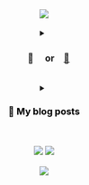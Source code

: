 <!-- header -------------------------------------------------------------------------------------------------------------------------------------------->
<div align="center">
  <a href="https://github.com/zhyunk">
    <img src="https://capsule-render.vercel.app/api?type=transparent&color=auto&height=100&section=header&text=🛋️&fontSize=82&animation=twinkling"/>    
  </a>
</div>

<br>

<!-- introduce project repository -------------------------------------------------------------------------------------------------------------------------------------------->
<details>
<summary align="center"><h3>　📜 　or　<a href="https://github.com/zhyun-project">🔗</a>　</h3></summary>

<details>
<summary><h3>simple-board</h3></summary>

<br>

<a href="https://github.com/zhyun-project/simple-board-01">
    <img src="https://img.shields.io/badge/Gradle-02303A.svg?style=badge&logo=Gradle&logoColor=white"/></a>
<a href="https://github.com/zhyun-project/simple-board-01">
    <img src="https://img.shields.io/badge/JUnit_5-25A162?style=badge&logo=&logoColor=white"/></a>
<a href="https://github.com/zhyun-project/simple-board-01">
    <img src="https://img.shields.io/badge/Java-ED8B00?style=badge&logo=openjdk&logoColor=white"/></a>
<a href="https://github.com/zhyun-project/simple-board-01">
    <img src="https://img.shields.io/badge/Spring_boot_3-6DB33F?style=badge&logo=spring&logoColor=white"/></a>
<a href="https://github.com/zhyun-project/simple-board-01">
    <img src="https://img.shields.io/badge/H2-224DCA?style=badge&logo=h2&logoColor=white"/></a>
<br><br>

h2 db를 embedded 형태로 사용하여  
제목과 내용을 관리하는 간단한 형태의 게시판 프로젝트입니다.

<br>

테스트 코드 작성을 익히기 위해 간단한 구조로 설계하였습니다.

<div align=right>
  <a href="https://github.com/zhyun-project/simple-board-01">
      <img src="https://img.shields.io/badge/Repository%20🔗-100000?style=for-the-badge&logo=github&logoColor=white"/></a>
</div>
</details>

<br>

<details>
<summary><h3>board</h3></summary>

<br>

<a href="https://github.com/zhyun-project/simple-board-02">
    <img alt="gradle" src="https://img.shields.io/badge/Gradle-02303A.svg?style=badge&logo=Gradle&logoColor=white"/></a>
<a href="https://github.com/zhyun-project/simple-board-02">
    <img alt="junit" src="https://img.shields.io/badge/JUnit_5-25A162?style=badge&logo=&logoColor=white"/></a>
<a href="https://github.com/zhyun-project/simple-board-02">
    <img alt="java" src="https://img.shields.io/badge/Java-ED8B00?style=badge&logo=openjdk&logoColor=white"/></a>
<a href="https://github.com/zhyun-project/simple-board-02">
    <img alt="spring boot" src="https://img.shields.io/badge/Spring_boot_3-6DB33F?style=badge&logo=spring&logoColor=white"/></a>
<a href="https://github.com/zhyun-project/simple-board-02">
    <img alt="spring security" src="https://img.shields.io/badge/Spring_Security-6DB33F?style=badge&logo=Spring-Security&logoColor=white"/></a>
<a href="https://github.com/zhyun-project/simple-board-02">
    <img alt="jwt" src="https://img.shields.io/badge/JWT-000?style=badge&logo=jsonwebtokens&logoColor=white"/></a>
<a href="https://github.com/zhyun-project/simple-board-02">
    <img alt="redis" src="https://img.shields.io/badge/redis-%23DD0031.svg?&style=badge&logo=redis&logoColor=white"/></a>
<a href="https://github.com/zhyun-project/simple-board-02">
    <img alt="h2" src="https://img.shields.io/badge/H2-224DCA?style=badge&logo=h2&logoColor=white"/></a>
<br><br>

simple-board 프로젝트에  
사용자 관리를 추가한 프로젝트입니다.

<br>  

JWT와 시큐리티를 적용하여 사용자 로그인 및 권한에 따른 접근 제한 구현과  
멀티 모듈 프로젝트 구현이 목표입니다.

<br>

도메인이 2개(사용자, 게시글)이기 때문에 멀티 모듈 구조를 시도해보게 되었고,  
사용자 관리 모듈과 게시글 관리 모듈, 그리고 gateway(discovery) 모듈 순서로 구현하였습니다.

<br>

시큐리티와 JWT가 어렵다고 생각되어 사용자 관리 모듈을 제일 먼저 개발하였고,  
사용자 관리 구현 후 토큰을 이용하는 서비스인 게시글 관리 모듈을 구현하였으며,  
다음으로 gateway 모듈을 구현하여 하나의 "호스트:port"를 통해 모든 서비스에 접근할 수 있도록 구현하였습니다.

<br>

이번 프로젝트에서는 JWT 검증을 각 모듈에서 검증 후 사용하였지만,  
다음 프로젝트에서는 gateway에서 JWT 검증 후 라우팅하도록 구현해보고자 합니다.

<div align=right>
  <a href="https://github.com/zhyun-project/simple-board-02">
      <img alt="repository" src="https://img.shields.io/badge/Repository%20🔗-100000?style=for-the-badge&logo=github&logoColor=white"/></a>
</div>  
</details>


<!-- template ------------------------------------
<hr>
<br>

<details>
<summary><h3>title</h3></summary>

<br>

// spec
<a href="https://github.com/zhyun-project/simple-board-01">
    <img src="https://img.shields.io/badge/Gradle-02303A.svg?style=badge&logo=Gradle&logoColor=white"/></a>
<a href="https://github.com/zhyun-project/simple-board-01">
    <img src="https://img.shields.io/badge/JUnit_5-25A162?style=badge&logo=&logoColor=white"/></a>
<a href="https://github.com/zhyun-project/simple-board-01">
    <img src="https://img.shields.io/badge/Java-ED8B00?style=badge&logo=openjdk&logoColor=white"/></a>
<a href="https://github.com/zhyun-project/simple-board-01">
    <img src="https://img.shields.io/badge/Spring_boot_3-6DB33F?style=badge&logo=spring&logoColor=white"/></a>
<a href="https://github.com/zhyun-project/simple-board-01">
    <img src="https://img.shields.io/badge/H2-224DCA?style=badge&logo=h2&logoColor=white"/></a>
<br><br>

// content

<br>

// repository
<a href="https://github.com/zhyun-project/simple-board-02">
    <img alt="repository" src="https://img.shields.io/badge/Repository%20🔗-100000?style=for-the-badge&logo=github&logoColor=white"/></a><br><br>

</details>
-->

<br>

</details>

<br>

<!-- blog posts -------------------------------------------------------------------------------------------------------------------------------------------->
<details>
  <summary align="center"><h3 style="color: #000;">📖 My blog posts</h3></summary>

`💡 Recent 5 posts　`

<!-- BLOG-POST-LIST:START -->
- [Jekyll - &lpar;Chirpy&rpar; Rss Feed 설정 변경](https://blog.zhyun.kim/posts/jekyll-chirpy-rss-feed-%EC%84%A4%EC%A0%95-%EB%B3%80%EA%B2%BD/)
- [Github Pages에서 Vercel로 이동하기 - private repository 전환](https://blog.zhyun.kim/posts/github-pages%EC%97%90%EC%84%9C-vercel%EB%A1%9C-%EC%9D%B4%EB%8F%99%ED%95%98%EA%B8%B0/)
- [Hibernate - MySQL에 Enum 필드를 String&lpar;varchar&rpar;로 저장하는 이슈](https://blog.zhyun.kim/posts/hibernate-Enum-%ED%95%84%EB%93%9C%EB%A5%BC-String(varchar)%EB%A1%9C-%EC%A0%80%EC%9E%A5%ED%95%98%EB%8A%94-%EC%9D%B4%EC%8A%88-(mySql-enum-%ED%83%80%EC%9E%85)/)
- [ubuntu - certbot 🤖 무료 ssl 인증서 설치](https://blog.zhyun.kim/posts/ubuntu-certbot!-%EB%AC%B4%EB%A3%8C-ssl-%EC%9D%B8%EC%A6%9D%EC%84%9C-%EC%84%A4%EC%B9%98/)
- [Spring Boot - 멀티 모듈 구성 &lpar;2&rpar; 다른 방법](https://blog.zhyun.kim/posts/Spring-Boot-%EB%A9%80%ED%8B%B0-%EB%AA%A8%EB%93%88-%EA%B5%AC%EC%84%B1-(2)-%EB%8B%A4%EB%A5%B8-%EB%B0%A9%EB%B2%95/)
<!-- BLOG-POST-LIST:END -->

<div align=right>
  <a href="https://blog.zhyun.kim">
    <img src="https://img.shields.io/badge/blog.zhyun.kim_🚀-0A0A0A?style=for-the-badge"/>
  </a>
</div>

</details>

<br>
<br>

<!-- most used top5 & waka time -------------------------------------------------------------------------------------------------------------------------------------------->
<div align="center">
<a href="https://github.com/anuraghazra/github-readme-stats"><img src="https://github-readme-stats.vercel.app/api/top-langs/?username=zhyunk&theme=github_dark&custom_title=Most%20Used%20Languages&layout=compact&hide_border=true&count_private=true&include_all_commits=true&langs_count=5&size_weight=0.2&count_weight=0.8&hide=scss,html,javascript,shell,ruby,css&card_width=300"/></a>
<a href="https://wakatime.com/@zhyun"><img src="https://github-readme-stats.vercel.app/api/wakatime?username=zhyun&theme=github_dark&custom_title=Waka%20Time%20⏰%20start%20date%20:%2024.01.03&hide_border=true&layout=compact" align="top"/></a>
</div>

<br>

<!-- footer -------------------------------------------------------------------------------------------------------------------------------------------->
<div align="center">
  <a href="#"><img src="https://capsule-render.vercel.app/api?type=waving&color=auto&height=180&section=footer&text=🦆-nl-&fontSize=40&fontAlign=92" /></a>
</div>
